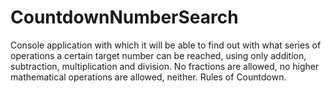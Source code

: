 # CountdownNumberSearch
Console application with which it will be able to find out with what series of
operations a certain target number can be reached, using only addition, subtraction, multiplication and division. 
No fractions are allowed, no higher mathematical operations are allowed, neither. Rules of Countdown. 

